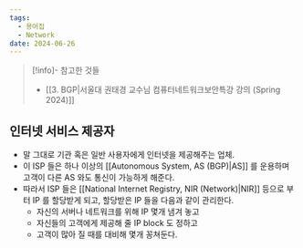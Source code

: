 ```yaml
---
tags:
  - 용어집
  - Network
date: 2024-06-26
---
```

> [!info]- 참고한 것들
> - [[3. BGP|서울대 권태경 교수님 컴퓨터네트워크보안특강 강의 (Spring 2024)]]

## 인터넷 서비스 제공자

- 말 그대로 기관 혹은 일반 사용자에게 인터넷을 제공해주는 업체.
- 이 ISP 들은 하나 이상의 [[Autonomous System, AS (BGP)|AS]] 를 운용하며 고객이 다른 AS 와도 통신이 가능하게 해준다.
- 따라서 ISP 들은 [[National Internet Registry, NIR (Network)|NIR]] 등으로 부터 IP 를 할당받게 되고, 할당받은 IP 들을 다음과 같이 관리한다.
    - 자신의 서버나 네트워크를 위해 IP 몇개 냄겨 놓고
    - 자신들의 고객에게 제공해 줄 IP block 도 정하고
    - 고객이 많아 질 때를 대비해 몇개 꽁쳐둔다.